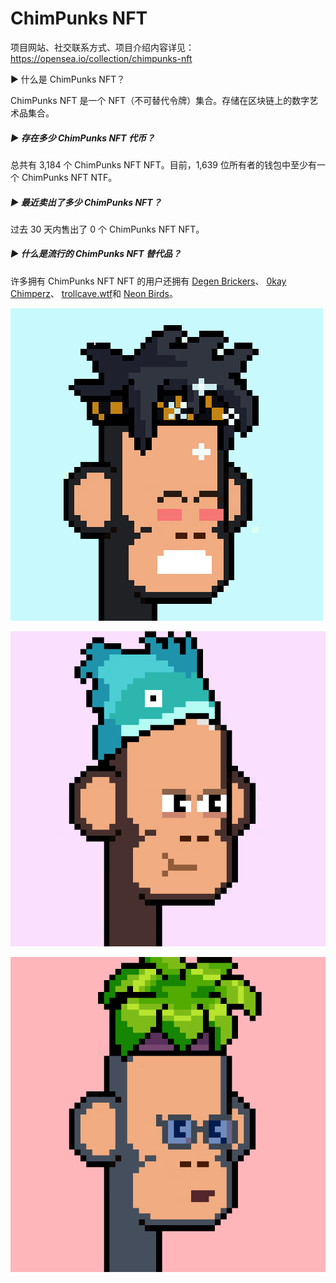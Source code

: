 # ChimPunks NFT

项目网站、社交联系方式、项目介绍内容详见：https://opensea.io/collection/chimpunks-nft

 ▶ 什么是 ChimPunks NFT？

ChimPunks NFT 是一个 NFT（不可替代令牌）集合。存储在区块链上的数字艺术品集合。

##### ▶ 存在多少 ChimPunks NFT 代币？

总共有 3,184 个 ChimPunks NFT NFT。目前，1,639 位所有者的钱包中至少有一个 ChimPunks NFT NTF。

##### ▶ 最近卖出了多少 ChimPunks NFT？

过去 30 天内售出了 0 个 ChimPunks NFT NFT。

##### ▶ 什么是流行的 ChimPunks NFT 替代品？

许多拥有 ChimPunks NFT NFT 的用户还拥有 [Degen Brickers](https://www.nft-stats.com/collection/degen-brickers)、 [0kay Chimperz](https://www.nft-stats.com/collection/0kay-chimperz)、 [trollcave.wtf](https://www.nft-stats.com/collection/trollcavewtf)和 [Neon Birds](https://www.nft-stats.com/collection/neon-birds-nft)。

![nft](01.png)

![nft](02.png)

![nft](03.png)
